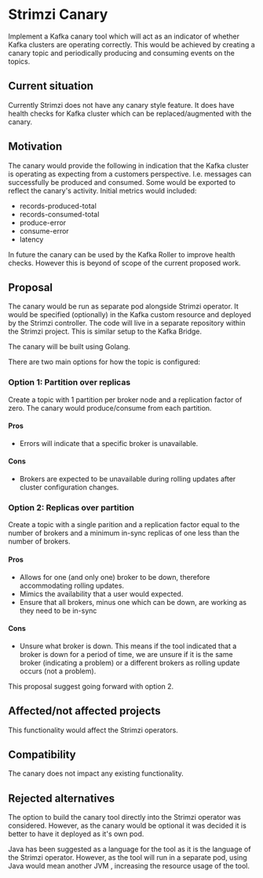 # Strimzi Canary

Implement a Kafka canary tool which will act as an indicator of whether Kafka clusters are operating correctly. This would be achieved by creating a canary topic and periodically producing and consuming events on the topics. 

## Current situation

Currently Strimzi does not have any canary style feature. It does have health checks for Kafka cluster which can be replaced/augmented with the canary.

## Motivation

The canary would provide the following in indication that the Kafka cluster is operating as expecting from a customers perspective. I.e. messages can successfully be produced and consumed. Some would be exported to reflect the canary's activity. Initial metrics would included:

  * records-produced-total
  * records-consumed-total
  * produce-error
  * consume-error
  * latency

In future the canary can be used by the Kafka Roller to improve health checks. However this is beyond of scope of the current proposed work.

## Proposal

The canary would be run as separate pod alongside Strimzi operator. It would be specified (optionally) in the Kafka custom resource and deployed by the Strimzi controller. The code will live in a separate repository within the Strimzi project. This is similar setup to the Kafka Bridge. 

The canary will be built using Golang.

There are two main options for how the topic is configured:

### Option 1: Partition over replicas
Create a topic with 1 partition per broker node and a replication factor of zero. The canary would produce/consume from each partition. 

#### Pros

  * Errors will indicate that a specific broker is unavailable.

#### Cons

  * Brokers are expected to be unavailable during rolling updates after cluster configuration changes. 

### Option 2: Replicas over partition
Create a topic with a single parition and a replication factor equal to the number of brokers and a minimum in-sync replicas of one less than the number of brokers.

#### Pros

  * Allows for one (and only one) broker to be down, therefore accommodating rolling updates.
  * Mimics the availability that a user would expected.
  * Ensure that all brokers, minus one which can be down, are working as they need to be in-sync

#### Cons

  * Unsure what broker is down. This means if  the tool indicated that a broker is down for a period of time, we are unsure if it is the same broker (indicating a problem) or a different brokers as rolling update occurs (not a problem).


This proposal suggest going forward with option 2.

## Affected/not affected projects

This functionality would affect the Strimzi operators.

## Compatibility

The canary does not impact any existing functionality.


## Rejected alternatives

The option to build the canary tool directly into the Strimzi operator was considered. However, as the canary would be optional it was decided it is better to have it deployed as it's own pod. 

Java has been suggested as a language for the tool as it is the language of the Strimzi operator. However, as the tool will run in a separate pod, using Java would mean another JVM , increasing the resource usage of the tool.